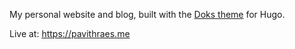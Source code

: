 My personal website and blog, built with the [Doks theme](https://getdoks.org/) for Hugo.

Live at: https://pavithraes.me
